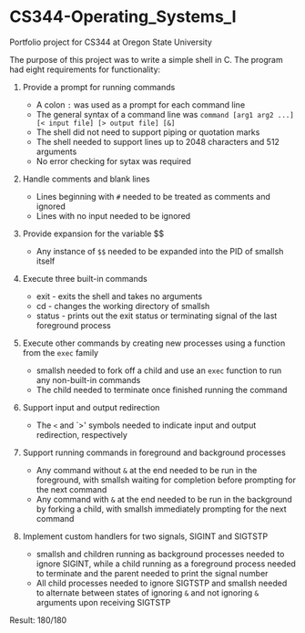 # CS344-Operating_Systems_I
Portfolio project for CS344 at Oregon State University


The purpose of this project was to write a simple shell in C. The program had eight requirements for functionality:
1. Provide a prompt for running commands
    - A colon `:` was used as a prompt for each command line
    - The general syntax of a command line was `command [arg1 arg2 ...] [< input file] [> output file] [&]`
    - The shell did not need to support piping or quotation marks
    - The shell needed to support lines up to 2048 characters and 512 arguments
    - No error checking for sytax was required

2. Handle comments and blank lines
    - Lines beginning with `#` needed to be treated as comments and ignored
    - Lines with no input needed to be ignored

3. Provide expansion for the variable $$
    - Any instance of `$$` needed to be expanded into the PID of smallsh itself

4. Execute three built-in commands
    - exit - exits the shell and takes no arguments
    - cd - changes the working directory of smallsh
    - status - prints out the exit status or terminating signal of the last foreground process

5. Execute other commands by creating new processes using a function from the `exec` family
    - smallsh needed to fork off a child and use an `exec` function to run any non-built-in commands
    - The child needed to terminate once finished running the command

6. Support input and output redirection
    - The `<` and `>' symbols needed to indicate input and output redirection, respectively

7. Support running commands in foreground and background processes
    - Any command without `&` at the end needed to be run in the foreground, with smallsh waiting for completion before prompting for the next command
    - Any command with `&` at the end needed to be run in the background by forking a child, with smallsh immediately prompting for the next command

8. Implement custom handlers for two signals, SIGINT and SIGTSTP
    - smallsh and children running as background processes needed to ignore SIGINT, while a child running as a foreground process needed to terminate and the parent needed to print the signal number
    - All child processes needed to ignore SIGTSTP and smallsh needed to alternate between states of ignoring `&` and not ignoring `&` arguments upon receiving SIGTSTP
    
    
Result: 180/180
